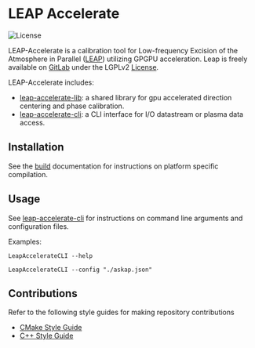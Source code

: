 # LEAP Accelerate

![License](https://img.shields.io/badge/license-LGPL_2.1-blue)

LEAP-Accelerate is a calibration tool for Low-frequency Excision of the Atmosphere in Parallel ([LEAP](https://arxiv.org/abs/1807.04685)) utilizing GPGPU acceleration. Leap is freely available on [GitLab](https://gitlab.com/ska-telescope/icrar-leap-accelerate) under the LGPLv2 [License](LICENSE). 

LEAP-Accelerate includes:

* [leap-accelerate-lib](src/icrar/leap-accelerate/ReadMe.md): a shared library for gpu accelerated direction centering and phase calibration.
* [leap-accelerate-cli](src/icrar/leap-accelerate-cli/ReadMe.md): a CLI interface for I/O datastream or plasma data access.
<!---* leap-accelerate-client: a socket client interface for processing data from a LEAP-Cal server--->
<!---* leap-accelerate-server: a socket server interface for dispatching data processing to LEAP-Cal clients--->

## Installation

See the [build](docs/Build.md) documentation for instructions on platform specific compilation.


## Usage

See [leap-accelerate-cli](src/icrar/leap-accelerate-cli/ReadMe.md) for instructions on command line arguments and configuration files.

Examples:

`LeapAccelerateCLI --help`

`LeapAccelerateCLI --config "./askap.json"`

## Contributions

Refer to the following style guides for making repository contributions

* [CMake Style Guide](docs/CMakeStyleGuide.md)
* [C++ Style Guide](docs/CPlusPlusStyleGuide.md)